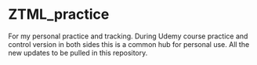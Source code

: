 # ZTML_practice
For my personal practice and tracking.
During Udemy course practice and control version in both sides this is a common hub for personal use. All the new updates to be pulled in this repository.

